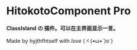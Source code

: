 ﻿# HitokotoComponent Pro

**ClassIsland の 插件。可以在主界面显示一言。**

Made by hyjthfhtself with *love* (ヾ(•ω•\`)o`)
